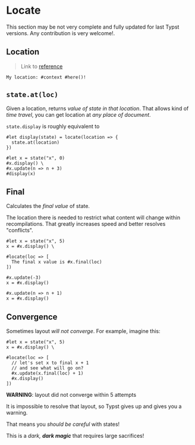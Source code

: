 # Locate
<div class="warning">This section may be not very complete and fully updated for last Typst versions. Any contribution is very welcome!.</div>

## Location
> Link to [reference](https://typst.app/docs/reference/meta/location/)

```typ
My location: #context #here()!
```

## `state.at(loc)`
Given a location, returns _value of state in that location_.
That allows kind of _time travel_, you can get location at _any place of document_.

`state.display` is roughly equivalent to
```typ
#let display(state) = locate(location => {
  state.at(location)
})

#let x = state("x", 0)
#x.display() \
#x.update(n => n + 3)
#display(x)
```

## Final
Calculates the _final value_ of state.

The location there is needed to restrict what content will change within recompilations.
That greatly increases speed and better resolves "conflicts".
```typ
#let x = state("x", 5)
x = #x.display() \

#locate(loc => [
  The final x value is #x.final(loc)
])

#x.update(-3)
x = #x.display()

#x.update(n => n + 1)
x = #x.display()
```

## Convergence
Sometimes layout _will not converge_. For example, imagine this:

```typ
#let x = state("x", 5)
x = #x.display() \

#locate(loc => [
  // let's set x to final x + 1
  // and see what will go on?
  #x.update(x.final(loc) + 1)
  #x.display()
])
```

**WARNING**: layout did not converge within 5 attempts

It is impossible to resolve that layout, so Typst gives up and gives you a warning.

That means you _should be careful_ with states!

This is a _dark, **dark magic**_ that requires large sacrifices!
